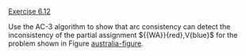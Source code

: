 [Exercise 6.12](ex_12/)

Use the AC-3 algorithm to show that arc consistency can detect the
inconsistency of the partial assignment
$\{{WA}}{red},V{blue}\$ for the problem
shown in Figure [australia-figure](#/).
